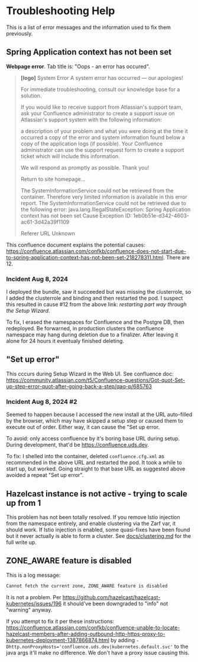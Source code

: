 # Troubleshooting Help

This is a list of error messages and the information used to fix them previously.

## Spring Application context has not been set

**Webpage error**. Tab title is: "Oops - an error has occured".

> **[logo]** System Error
> A system error has occurred — our apologies!
> 
> For immediate troubleshooting, consult our knowledge base for a solution.
> 
> If you would like to receive support from Atlassian's support team, ask your Confluence administrator to create a support issue on Atlassian's support system with the following information:
> 
> a description of your problem and what you were doing at the time it occurred
> a copy of the error and system information found below
> a copy of the application logs (if possible).
> Your Confluence administrator can use the support request form to create a support ticket which will include this information.
> 
> We will respond as promptly as possible.
> Thank you!
> 
> Return to site homepage…
> 
> The SystemInformationService could not be retrieved from the container. Therefore very limited information is available in this error report.
> The SystemInformationService could not be retrieved due to the following error: java.lang.IllegalStateException: Spring Application context has not been set
> Cause
> Exception ID: 1eb0b51e-d342-4603-ac61-3d42a39f1109
> 
> Referer URL
> Unknown

This confluence document explains the potential causes: <https://confluence.atlassian.com/confkb/confluence-does-not-start-due-to-spring-application-context-has-not-been-set-218278311.html>. There are 12.

### Incident Aug 8, 2024

I deployed the bundle, saw it succeeded but was missing the clusterrole, so I added the clusterrole and binding and then restarted the pod. I suspect this resulted in cause #12 from the above link: _restarting part way through the Setup Wizard_.

To fix, I erased the namespaces for Confluence and the Postgre DB, then redeployed. Be forwarned, in production clusters the confluence namespace may hang during deletion due to a finalizer. After leaving it alone for 24 hours it eventualy finished deleting.

## "Set up error"

This cccurs during Setup Wizard in the Web UI. See confluence doc: <https://community.atlassian.com/t5/Confluence-questions/Got-quot-Set-up-step-error-quot-after-going-back-a-step/qaq-p/685763>

### Incident Aug 8, 2024 #2

Seemed to happen because I accessed the new install at the URL auto-filled by the browser, which may have skipped a setup step or caused them to execute out of order. Either way, it can cause the "Set up error.

To avoid: only access confluence by it's boring base URL during setup. During development, that'd be <https://confluence.uds.dev>.

To fix: I shelled into the container, deleted `confluence.cfg.xml` as recommended in the above URL and restarted the pod. It took a while to start up, but worked. Going straight to that base URL as suggested above avoided a repeat "Set up error".

## Hazelcast instance is not active - trying to scale up from 1

This problem has not been totally resolved. If you remove Istio injection from the namespace entirely, and enable clustering via the Zarf var, it should work. If Istio injection is enabled, some quasi-fixes have been found but it never actually is able to form a cluster. See [docs/clustering.md](docs/clustering.md) for the full write up.

## ZONE_AWARE feature is disabled

This is a log message:

```txt
Cannot fetch the current zone, ZONE_AWARE feature is disabled
```

It is not a problem. Per https://github.com/hazelcast/hazelcast-kubernetes/issues/196 it should've been downgraded to "info" not "warning" anyway.

If you attempt to fix it per these instructions: <https://confluence.atlassian.com/confkb/confluence-unable-to-locate-hazelcast-members-after-adding-outbound-http-https-proxy-to-kubernetes-deployment-1387866874.html>
by adding `-Dhttp.nonProxyHosts='confluence.uds.dev|kubernetes.default.svc'` to the java args it'll make no difference. We don't have a proxy issue causing this.
